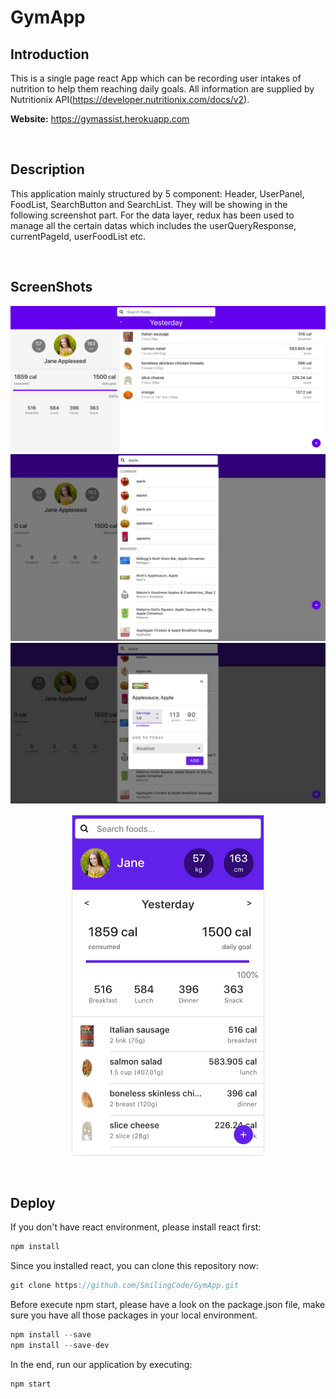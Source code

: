 # GymApp

## Introduction

This is a single page react App which can be recording user intakes of nutrition to help them reaching daily goals. All information are supplied by Nutritionix API(https://developer.nutritionix.com/docs/v2).

**Website:** https://gymassist.herokuapp.com

<br />

## Description

This application mainly structured by 5 component: Header, UserPanel, FoodList, SearchButton and SearchList. They will be showing in the following screenshot part. For the data layer, redux has been used to manage all the certain datas which includes the userQueryResponse, currentPageId, userFoodList etc.

<br />

## ScreenShots

<img src="gym-app/public/screenshots/2-large.png">
<img src="gym-app/public/screenshots/4-large.png">
<img src="gym-app/public/screenshots/5-large.png">

<p align="center"><img src="gym-app/public/screenshots/2-small.png" height="547"></p>

<br />

## Deploy

If you don't have react environment, please install react first:
```javascript
npm install
```

Since you installed react, you can clone this repository now:
```javascript
git clone https://github.com/SmilingCode/GymApp.git
```

Before execute npm start, please have a look on the package.json file, make sure you have all those packages in your local environment.
```javascript
npm install --save
npm install --save-dev
```

In the end, run our application by executing:
```javascript
npm start
```
